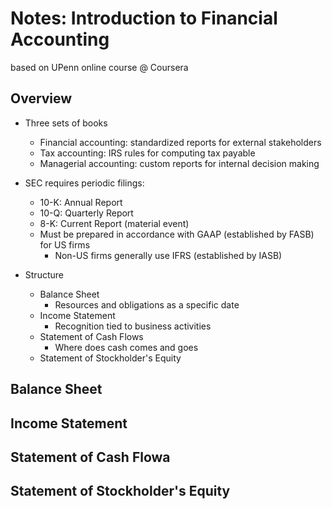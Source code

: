 # Notes: Introduction to Financial Accounting
based on UPenn online course @ Coursera

## Overview
- Three sets of books
    - Financial accounting: standardized reports for external stakeholders
    - Tax accounting: IRS rules for computing tax payable
    - Managerial accounting: custom reports for internal decision making

- SEC requires periodic filings:
    - 10-K: Annual Report
    - 10-Q: Quarterly Report
    - 8-K: Current Report (material event)
    - Must be prepared in accordance with GAAP (established by FASB) for US firms
        - Non-US firms generally use IFRS (established by IASB)

- Structure
    - Balance Sheet
        - Resources and obligations as a specific date
    - Income Statement
        - Recognition tied to business activities
    - Statement of Cash Flows
        - Where does cash comes and goes
    - Statement of Stockholder's Equity

## Balance Sheet

## Income Statement

## Statement of Cash Flowa

## Statement of Stockholder's Equity
